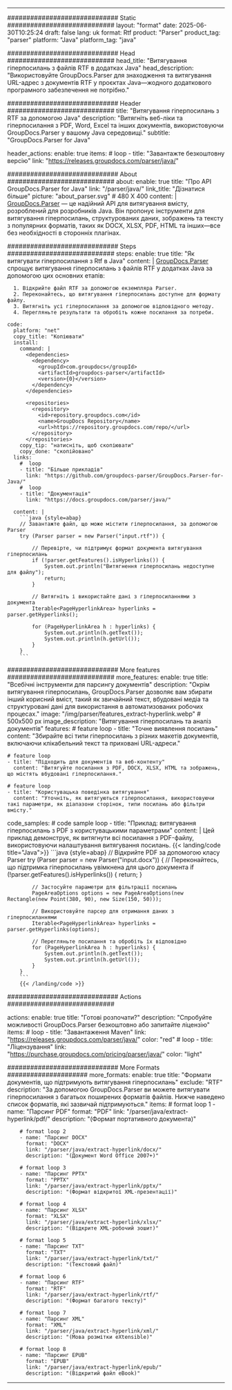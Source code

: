 


---
############################# Static ############################
layout: "format"
date:  2025-06-30T10:25:24
draft: false
lang: uk
format: Rtf
product: "Parser"
product_tag: "parser"
platform: "Java"
platform_tag: "java"

############################# Head ############################
head_title: "Витягування гіперпосилань з файлів RTF в додатках Java"
head_description: "Використовуйте GroupDocs.Parser для знаходження та витягування URL-адрес з документів RTF у проєктах Java—жодного додаткового програмного забезпечення не потрібно."

############################# Header ############################
title: "Витягування гіперпосилань з RTF за допомогою Java" 
description: "Витягніть веб-ліки та гіперпосилання з PDF, Word, Excel та інших документів, використовуючи GroupDocs.Parser у вашому Java середовищі."
subtitle: "GroupDocs.Parser for Java" 

header_actions:
  enable: true
  items:
    #  loop
    - title: "Завантажте безкоштовну версію"
      link: "https://releases.groupdocs.com/parser/java/"
      
############################# About ############################
about:
    enable: true
    title: "Про API GroupDocs.Parser for Java"
    link: "/parser/java/"
    link_title: "Дізнатися більше"
    picture: "about_parser.svg" # 480 X 400
    content: |
       [GroupDocs.Parser](/parser/java/) — це надійний API для витягування вмісту, розроблений для розробників Java. Він пропонує інструменти для витягування гіперпосилань, структурованих даних, зображень та тексту з популярних форматів, таких як DOCX, XLSX, PDF, HTML та інших—все без необхідності в сторонніх плагінах.

############################# Steps ############################
steps:
    enable: true
    title: "Як витягувати гіперпосилання з Rtf в Java"
    content: |
      [GroupDocs.Parser](/parser/java/) спрощує витягування гіперпосилань з файлів RTF у додатках Java за допомогою цих основних етапів:
      
      1. Відкрийте файл RTF за допомогою екземпляра Parser.
      2. Переконайтесь, що витягування гіперпосилань доступне для формату файлу.
      3. Витягніть усі гіперпосилання за допомогою відповідного методу.
      4. Перегляньте результати та обробіть кожне посилання за потреби.
   
    code:
      platform: "net"
      copy_title: "Копіювати"
      install:
        command: |
          <dependencies>
            <dependency>
              <groupId>com.groupdocs</groupId>
              <artifactId>groupdocs-parser</artifactId>
              <version>{0}</version>
            </dependency>
          </dependencies>

          <repositories>
            <repository>
              <id>repository.groupdocs.com</id>
              <name>GroupDocs Repository</name>
              <url>https://repository.groupdocs.com/repo/</url>
            </repository>
          </repositories>
        copy_tip: "натисніть, щоб скопіювати"
        copy_done: "скопійовано"
      links:
        #  loop
        - title: "Більше прикладів"
          link: "https://github.com/groupdocs-parser/GroupDocs.Parser-for-Java/"
        #  loop
        - title: "Документація"
          link: "https://docs.groupdocs.com/parser/java/"
          
      content: |
        ```java {style=abap}
        // Завантажте файл, що може містити гіперпосилання, за допомогою Parser
        try (Parser parser = new Parser("input.rtf")) {

            // Перевірте, чи підтримує формат документа витягування гіперпосилань
            if (!parser.getFeatures().isHyperlinks()) {
                System.out.println("Витягнення гіперпосилань недоступне для файлу");
                return;
            }

            // Витягніть і використайте дані з гіперпосиланнями з документа
            Iterable<PageHyperlinkArea> hyperlinks = parser.getHyperlinks();

            for (PageHyperlinkArea h : hyperlinks) {
                System.out.println(h.getText());
                System.out.println(h.getUrl());
            }
        }
        ```            

############################# More features ############################
more_features:
  enable: true
  title: "Всебічні інструменти для парсингу документів"
  description: "Окрім витягування гіперпосилань, GroupDocs.Parser дозволяє вам збирати інший корисний вміст, такий як звичайний текст, вбудовані медіа та структуровані дані для використання в автоматизованих робочих процесах."
  image: "/img/parser/features_extract-hyperlink.webp" # 500x500 px
  image_description: "Витягування гіперпосилань та аналіз документів"
  features:
    # feature loop
    - title: "Точне виявлення посилань"
      content: "Збирайте всі типи гіперпосилань з різних макетів документів, включаючи клікабельний текст та приховані URL-адреси."

    # feature loop
    - title: "Підходить для документів та веб-контенту"
      content: "Витягуйте посилання з PDF, DOCX, XLSX, HTML та зображень, що містять вбудовані гіперпосилання."

    # feature loop
    - title: "Користувацька поведінка витягування"
      content: "Уточніть, як витягуються гіперпосилання, використовуючи такі параметри, як діапазони сторінок, типи посилань або фільтри вмісту."
      
  code_samples:
    # code sample loop
    - title: "Приклад: витягування гіперпосилань з PDF з користувацькими параметрами"
      content: |
        Цей приклад демонструє, як витягнути всі посилання з PDF-файлу, використовуючи налаштування витягування посилань.
        {{< landing/code title="Java">}}
        ```java {style=abap}
        //  Відкрийте PDF за допомогою класу Parser
        try (Parser parser = new Parser("input.docx"))
        {
            // Переконайтесь, що підтримка гіперпосилань увімкнена для цього документа
            if (!parser.getFeatures().isHyperlinks()) {
                return;
            }

            // Застосуйте параметри для фільтрації посилань
            PageAreaOptions options = new PageAreaOptions(new Rectangle(new Point(380, 90), new Size(150, 50)));

            // Використовуйте парсер для отримання даних з гіперпосиланнями
            Iterable<PageHyperlinkArea> hyperlinks = parser.getHyperlinks(options);

            // Перегляньте посилання та обробіть їх відповідно
            for (PageHyperlinkArea h : hyperlinks) {
                System.out.println(h.getText());
                System.out.println(h.getUrl());
            }
        }
        ```
        {{< /landing/code >}}


############################# Actions ############################

actions:
  enable: true
  title: "Готові розпочати?"
  description: "Спробуйте можливості GroupDocs.Parser безкоштовно або запитайте ліцензію"
  items:
    #  loop
    - title: "Завантаження Maven"
      link: "https://releases.groupdocs.com/parser/java/"
      color: "red"
        #  loop
    - title: "Ліцензування"
      link: "https://purchase.groupdocs.com/pricing/parser/java/"
      color: "light"


############################# More Formats #####################
more_formats:
    enable: true
    title: "Формати документів, що підтримують витягування гіперпосилань"
    exclude: "RTF"
    description: "За допомогою GroupDocs.Parser ви можете витягувати гіперпосилання з багатьох поширених форматів файлів. Нижче наведено список форматів, які зазвичай підтримуються."
    items: 
        # format loop 1
        - name: "Парсинг PDF"
          format: "PDF"
          link: "/parser/java/extract-hyperlink/pdf/"
          description: "(Формат портативного документа)"
          
        # format loop 2
        - name: "Парсинг DOCX"
          format: "DOCX"
          link: "/parser/java/extract-hyperlink/docx/"
          description: "(Документ Word Office 2007+)"
          
        # format loop 3
        - name: "Парсинг PPTX"
          format: "PPTX"
          link: "/parser/java/extract-hyperlink/pptx/"
          description: "(Формат відкритої XML-презентації)"
          
        # format loop 4
        - name: "Парсинг XLSX"
          format: "XLSX"
          link: "/parser/java/extract-hyperlink/xlsx/"
          description: "(Відкрите XML-робочий зошит)"
          
        # format loop 5
        - name: "Парсинг TXT"
          format: "TXT"
          link: "/parser/java/extract-hyperlink/txt/"
          description: "(Текстовий файл)"
          
        # format loop 6
        - name: "Парсинг RTF"
          format: "RTF"
          link: "/parser/java/extract-hyperlink/rtf/"
          description: "(Формат багатого тексту)"
          
        # format loop 7
        - name: "Парсинг XML"
          format: "XML"
          link: "/parser/java/extract-hyperlink/xml/"
          description: "(Мова розмітки eXtensible)"
          
        # format loop 8
        - name: "Парсинг EPUB"
          format: "EPUB"
          link: "/parser/java/extract-hyperlink/epub/"
          description: "(Відкритий файл eBook)"
         
          

---